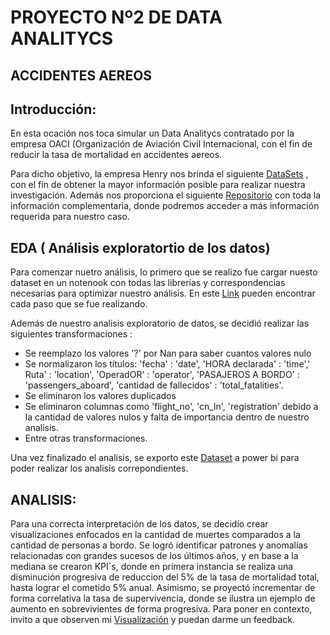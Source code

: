 # PROYECTO Nº2 DE DATA ANALITYCS

   ## ACCIDENTES AEREOS

## Introducción:

En esta ocación nos toca simular un Data Analitycs contratado por la empresa OACI (Organización de Aviación Civil Internacional, con el fin de reducir la tasa de mortalidad en accidentes aereos. 
 
 Para dicho objetivo, la empresa Henry nos brinda el siguiente [DataSets](https://github.com/Davidarr96/Proyecto_DataAnalitycs/blob/master/AccidentesAviones.csv) , con el fin de obtener la mayor información posible para realizar nuestra investigación. Además nos proporciona el siguiente [Repositorio](https://github.com/soyHenry/PI03-Analytics) con toda la información complementaria, donde podremos acceder a más información requerida para nuestro caso.
 
 ## EDA ( Análisis exploratortio de los datos)
 
 Para comenzar nuetro análisis, lo primero que se realizo fue cargar nuesto dataset en un notenook con todas las librerías y correspondencias necesarias para optimizar nuestro análisis. En este [Link](https://github.com/Davidarr96/Proyecto_DataAnalitycs/blob/master/EDA.ipynb) pueden encontrar cada paso que se fue realizando.
 
 Además de nuestro analisis exploratorio de datos, se decidió realizar las siguientes transformaciones :
 - Se reemplazo los valores '?' por Nan para saber cuantos valores nulo
 - Se normalizaron los títulos: 'fecha' : 'date', 
 'HORA declarada' : 'time',' Ruta' : 'location', 'OperadOR' : 'operator', 'PASAJEROS A BORDO' : 'passengers_aboard', 'cantidad de fallecidos' : 'total_fatalities'.
 - Se eliminaron los valores duplicados
 - Se eliminaron columnas como  'flight_no', 'cn_ln', 'registration' debido a la cantidad de valores nulos y falta de importancia dentro de nuestro analisis.
 - Entre otras transformaciones.

Una vez finalizado el analisis, se exporto este [Dataset](https://github.com/Davidarr96/Proyecto_DataAnalitycs/blob/master/AccidentesAereos.csv) a power bi para poder realizar los analisis correpondientes.

## ANALISIS:

Para una correcta interpretación de los datos, se decidío crear visualizaciones enfocados en la cantidad de muertes comparados a la cantidad de personas a bordo. Se logró identificar patrones y anomalías relacionadas con grandes sucesos de los últimos años, y en base a la mediana  se crearon KPI´s, donde en primera instancia se realiza una disminución progresiva de reduccion del 5% de la tasa de mortalidad total, hasta lograr el cometido 5% anual. Asímismo, se proyectó incrementar de forma correlativa la tasa de supervivencia, donde se ilustra un ejemplo de aumento en sobrevivientes de forma progresiva. Para poner en contexto, invito a que observen mi [Visualización](https://github.com/Davidarr96/Proyecto_DataAnalitycs/blob/master/Aviones.pbix) y puedan darme un feedback.





